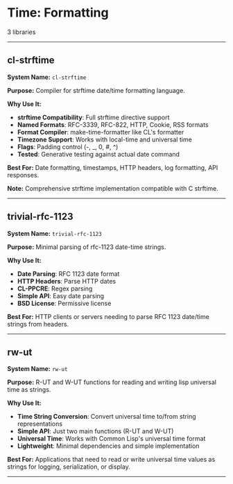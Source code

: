 # Time: Formatting

3 libraries

---

## cl-strftime

**System Name:** `cl-strftime`

**Purpose:** Compiler for strftime date/time formatting language.

**Why Use It:**
- **strftime Compatibility**: Full strftime directive support
- **Named Formats**: RFC-3339, RFC-822, HTTP, Cookie, RSS formats
- **Format Compiler**: make-time-formatter like CL's formatter
- **Timezone Support**: Works with local-time and universal time
- **Flags**: Padding control (-, _, 0, #, ^)
- **Tested**: Generative testing against actual date command

**Best For:** Date formatting, timestamps, HTTP headers, log formatting, API responses.

**Note:** Comprehensive strftime implementation compatible with C strftime.

---


## trivial-rfc-1123

**System Name:** `trivial-rfc-1123`

**Purpose:** Minimal parsing of rfc-1123 date-time strings.

**Why Use It:**
- **Date Parsing**: RFC 1123 date format
- **HTTP Headers**: Parse HTTP dates
- **CL-PPCRE**: Regex parsing
- **Simple API**: Easy date parsing
- **BSD License**: Permissive license

**Best For:** HTTP clients or servers needing to parse RFC 1123 date/time strings from headers.

---


## rw-ut

**System Name:** `rw-ut`

**Purpose:** R-UT and W-UT functions for reading and writing lisp universal time as strings.

**Why Use It:**
- **Time String Conversion**: Convert universal time to/from string representations
- **Simple API**: Just two main functions (R-UT and W-UT)
- **Universal Time**: Works with Common Lisp's universal time format
- **Lightweight**: Minimal dependencies and simple implementation

**Best For:** Applications that need to read or write universal time values as strings for logging, serialization, or display.

---


